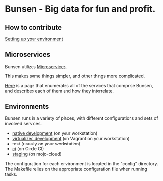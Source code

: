 # Bunsen - Big data for fun and profit.


## How to contribute

[Setting up your environment](docs/environments/native_dev.md)

## Microservices

Bunsen utilizes
[Microservices](http://martinfowler.com/articles/microservices.html).

This makes some things simpler, and other things more complicated.

[Here](docs/services/index.md) is a page that enumerates all of the services that comprise Bunsen, and
describes each of them and how they interrelate.


## Environments

Bunsen runs in a variety of places, with different configurations and sets of
involved services.

* [native development](docs/environments/native_dev.md) (on your workstation)
* [virtualized development](docs/environments/virtualized_dev.md) (on Vagrant on your workstation)
* test (usually on your workstation)
* [ci](docs/environments/ci.md) (on Circle CI)
* [staging](docs/environments/staging.md) (on mojo-cloud)

The configuration for each environment is located in the "config" directory.
The Makefile relies on the appropriate configuration file when running
tasks.


